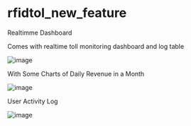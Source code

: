 # rfidtol_new_feature



Realtimme Dashboard


Comes with realtime toll monitoring dashboard and log table

![image](https://user-images.githubusercontent.com/94032876/147202559-f399b059-fc52-4ef2-8502-f76309020473.png)


With Some Charts of Daily Revenue in a Month

![image](https://user-images.githubusercontent.com/94032876/147202692-7e76a356-b100-4ec1-b6a2-b1e1f66a5b76.png)



User Activity Log

![image](https://user-images.githubusercontent.com/94032876/147202910-caaf823f-958a-4059-92d7-3c3af96ce7b5.png)
